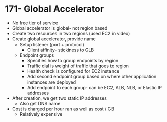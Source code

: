 # 171- Global Accelerator
- No free tier of service
- Global accelerator is global- not region based
- Create two resources in two regions (used EC2 in video)
- Create global accelerator, provide name
	- Setup listener (port + protocol)
		- Client affinity- stickiness to GLB
	- Endpoint groups
		- Specifies how to group endpoints by region
		- Traffic dial is weight of traffic that goes to region
		- Health check is configured for EC2 instance
		- Add second endpoint group based on where other application instances are deployed
		- Add endpoint to each group- can be EC2, ALB, NLB, or Elastic IP addresses
- After creation, we get two static IP addresses
	- Also get DNS name
- Cost is charged per hour ran as well as cost / GB
	- Relatively expensive